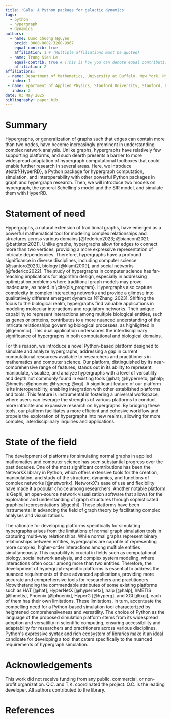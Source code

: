 ```yaml
---
title: 'Gala: A Python package for galactic dynamics'
tags:
  - python
  - hypergraph
  - dynamics
authors:
  - name: Quoc Chuong Nguyen
    orcid: 0000-0002-3260-9967
    equal-contrib: true
    affiliation: 1 # (Multiple affiliations must be quoted)
  - name: Trung Kien Le
    equal-contrib: true # (This is how you can denote equal contributions between multiple authors)
    affiliation: 2
affiliations:
 - name: Department of Mathematics, University at Buffalo, New York, NY 14260, United States
   index: 1
 - name: epartment of Applied Physics, Stanford University, Stanford, CA 94305, United States
   index: 2
date: 03 May 2025
bibliography: paper.bib
---
```


# Summary

Hypergraphs, or generalization of graphs such that edges can contain more than two nodes, have become increasingly prominent in understanding complex network analysis. Unlike graphs, hypergraphs have relatively few supporting platforms, and such dearth presents a barrier to more widespread adaptation of hypergraph computational toolboxes that could enable further research in several areas. Here, we introduce \textbf{HyperRD}, a Python package for hypergraph computation, simulation, and interoperability with other powerful Python packages in graph and hypergraph research. Then, we will introduce two models on hypergraph, the general Schelling's model and the SIR model, and simulate them with HyperRD.

# Statement of need

Hypergraphs, a natural extension of traditional graphs, have emerged as a powerful mathematical tool for modeling complex relationships and structures across various domains [@federico2023; @bianconi2021; @battiston2021]. Unlike graphs, hypergraphs allow for edges to connect more than two vertices, providing a more expressive representation of intricate dependencies. Therefore, hypergraphs have a profound significance in diverse disciplines, including computer science [@santoro2023], biology [@klamt2009], and social networks [@federico2022]. The study of hypergraphs in computer science has far-reaching implications for algorithm design, especially in addressing optimization problems where traditional graph models may prove inadequate, as noted in \cite{dis_program}. Hypergraphs also capture complexity in complex interacting networks and provide a glimpse into qualitatively different emergent dynamics [@Zhang_2023]. Shifting the focus to the biological realm, hypergraphs find valuable applications in modeling molecular interactions and regulatory networks. Their unique capability to represent interactions among multiple biological entities, such as genes or proteins, contributes to a more nuanced understanding of the intricate relationships governing biological processes, as highlighted in [@genomic]. This dual application underscores the interdisciplinary significance of hypergraphs in both computational and biological domains.

For this reason, we introduce a novel Python-based platform designed to simulate and analyze hypergraphs, addressing a gap in current computational resources available to researchers and practitioners in mathematics and computer science. Our platform, distinguished by its near-comprehensive range of features, stands out in its ability to represent, manipulate, visualize, and analyze hypergraphs with a level of versatility and depth not commonly found in existing tools [@hat; @hypernetx; @halp; @hmetis; @phoenix; @hyperg; @xgi]. A significant feature of our platform is its interoperability, enabling integration with other established platforms and tools. This feature is instrumental in fostering a universal workspace, where users can leverage the strengths of various platforms to conduct more intricate and expansive research on hypergraphs. By bridging these tools, our platform facilitates a more efficient and cohesive workflow and propels the exploration of hypergraphs into new realms, allowing for more complex, interdisciplinary inquiries and applications.

# State of the field

The development of platforms for simulating normal graphs in applied mathematics and computer science has seen substantial progress over the past decades. One of the most significant contributions has been the NetworkX library in Python, which offers extensive tools for the creation, manipulation, and study of the structure, dynamics, and functions of complex networks [@networkx]. NetworkX's ease of use and flexibility have made it a popular choice among researchers. Another notable platform is Gephi, an open-source network visualization software that allows for the exploration and understanding of graph structures through sophisticated graphical representations [@gephi]. These platforms have been instrumental in advancing the field of graph theory by facilitating complex analyses and visualizations.

The rationale for developing platforms specifically for simulating hypergraphs arises from the limitations of normal graph simulation tools in capturing multi-way relationships. While normal graphs represent binary relationships between entities, hypergraphs are capable of representing more complex, higher-order interactions among multiple entities simultaneously. This capability is crucial in fields such as computational biology, social network analysis, and complex system modeling, where interactions often occur among more than two entities. Therefore, the development of hypergraph-specific platforms is essential to address the nuanced requirements of these advanced applications, providing more accurate and comprehensive tools for researchers and practitioners. Notwithstanding the commendable attributes of some existing platforms such as HAT [@hat], HyperNetX [@hypernetx], halp [@halp], hMETIS [@hmetis], Phoenix [@phoenix], HyperG [@hyperg], and XGI [@xgi], each of them has their own limitations. These limitations, in turn, accentuate the compelling need for a Python-based simulation tool characterized by heightened comprehensiveness and versatility. The choice of Python as the language of the proposed simulation platform stems from its widespread adoption and versatility in scientific computing,  ensuring accessibility and adaptability for researchers and practitioners across various disciplines. Python's expressive syntax and rich ecosystem of libraries make it an ideal candidate for developing a tool that caters specifically to the nuanced requirements of hypergraph simulation.

# Acknowledgements

This work did not receive funding from any public, commercial, or non-profit organization. Q.C. and T.K. coordinated the project. Q.C. is the leading developer. All authors contributed to the library.

# References

